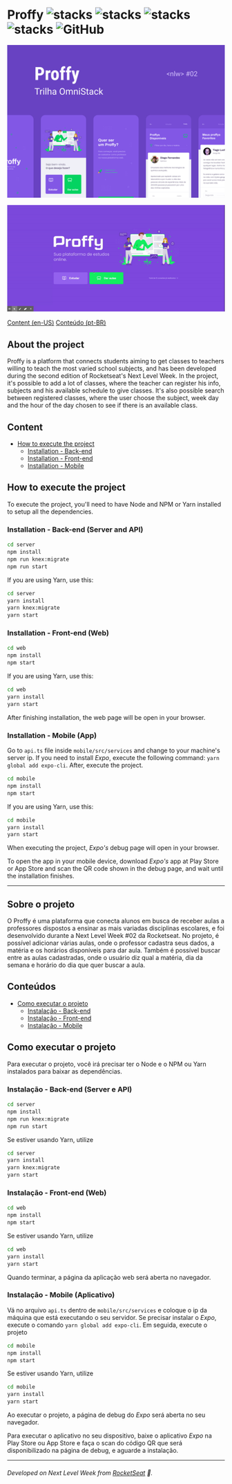 # Proffy ![stacks](https://img.shields.io/badge/NodeJS-v12.18.1-brightgreen) ![stacks](https://img.shields.io/badge/ReactJS-v16.13.1-brightgreen) ![stacks](https://img.shields.io/badge/Expo-v38.0.8-brightgreen) ![stacks](https://img.shields.io/badge/Stack-Typescript-blue) ![GitHub](https://img.shields.io/github/license/legeannd/nextlevelweek-proffy)


<p align="center">
  <img src="uploads/capa-mobile.png"/>
</p>

<p align="center">
  <img src="uploads/web.gif"/>
</p>


[Content (en-US)](#secao-en_us)
[Conteúdo (pt-BR)](#secao-pt_br)

## About the project <a id="secao-en_us"></a>

Proffy is a platform that connects students aiming to get classes to teachers willing to teach the most varied school subjects, and has been developed during the second edition of Rocketseat's Next Level Week. In the project, it's possible to add a lot of classes, where the teacher can register his info, subjects and his available schedule to give classes. It's also possible search between registered classes, where the user choose the subject, week day and the hour of the day chosen to see if there is an available class.

## Content 
  * [How to execute the project](#installation)
    * [Installation - Back-end](#installation-back)
    * [Installation - Front-end](#installation-front)
    * [Installation - Mobile](#installation-mobile)

## How to execute the project <a id="installation"></a>
To execute the project, you'll need to have Node and NPM or Yarn installed to setup all the dependencies.


### Installation - Back-end (Server and API) <a id="installation-back"></a>

```bash
cd server
npm install
npm run knex:migrate
npm run start
```

If you are using Yarn, use this:
```bash
cd server
yarn install
yarn knex:migrate
yarn start
```

### Installation - Front-end (Web) <a id="installation-front"></a>

```bash
cd web
npm install
npm start
```

If you are using Yarn, use this:
```bash
cd web
yarn install
yarn start
```

After finishing installation, the web page will be open in your browser.

### Installation - Mobile (App) <a id="installation-mobile"></a>

Go to `api.ts` file inside `mobile/src/services` and change to your machine's server ip.
If you need to install *Expo*, execute the following command: `yarn global add expo-cli`.
After, execute the project.


```bash
cd mobile
npm install
npm start
```

If you are using Yarn, use this:
```bash
cd mobile
yarn install
yarn start
```

When executing the project, *Expo's* debug page will open in your browser.

To open the app in your mobile device, download *Expo's* app at Play Store or App Store and scan the QR code shown in the debug page, and wait until the installation finishes.

---

## Sobre o projeto <a id="secao-pt_br"></a>

O Proffy é uma plataforma que conecta alunos em busca de receber aulas a professores dispostos a ensinar as mais variadas disciplinas escolares, e foi desenvolvido durante a Next Level Week #02 da Rocketseat. No projeto, é possível adicionar várias aulas, onde o professor cadastra seus dados, a matéria e os horários disponíveis para dar aula. Também é possível buscar entre as aulas cadastradas, onde o usuário diz qual a matéria, dia da semana e horário do dia que quer buscar a aula.

## Conteúdos 
  * [Como executar o projeto](#instalacao)
    * [Instalação - Back-end](#instalacao-back)
    * [Instalação - Front-end](#instalacao-front)
    * [Instalação - Mobile](#instalacao-mobile)

## Como executar o projeto <a id="instalacao"></a>
Para executar o projeto, você irá precisar ter o Node e o NPM ou Yarn instalados para baixar as dependências.


### Instalação - Back-end (Server e API) <a id="instalacao-back"></a>

```bash
cd server
npm install
npm run knex:migrate
npm run start
```

Se estiver usando Yarn, utilize
```bash
cd server
yarn install
yarn knex:migrate
yarn start
```

### Instalação - Front-end (Web) <a id="instalacao-front"></a>

```bash
cd web
npm install
npm start
```

Se estiver usando Yarn, utilize
```bash
cd web
yarn install
yarn start
```

Quando terminar, a página da aplicação web será aberta no navegador.

### Instalação - Mobile (Aplicativo) <a id="instalacao-mobile"></a>

Vá no arquivo `api.ts` dentro de `mobile/src/services` e coloque o ip da máquina que está executando o seu servidor.
Se precisar instalar o *Expo*, execute o comando `yarn global add expo-cli`.
Em seguida, execute o projeto

```bash
cd mobile
npm install
npm start
```

Se estiver usando Yarn, utilize
```bash
cd mobile
yarn install
yarn start
```

Ao executar o projeto, a página de debug do *Expo* será aberta no seu navegador. 

Para executar o aplicativo no seu dispositivo, baixe o aplicativo *Expo* na Play Store ou App Store e faça o scan do código QR que será disponibilizado na página de debug, e aguarde a instalação.

---
###### Developed on Next Level Week from [RocketSeat](https://rocketseat.com.br) :rocket:.